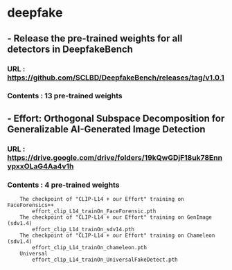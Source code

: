 # deepfake
## - Release the pre-trained weights for all detectors in DeepfakeBench
### URL : https://github.com/SCLBD/DeepfakeBench/releases/tag/v1.0.1
### Contents : 13 pre-trained weights

## - Effort: Orthogonal Subspace Decomposition for Generalizable AI-Generated Image Detection
### URL : https://drive.google.com/drive/folders/19kQwGDjF18uk78EnnypxxOLaG4Aa4v1h
### Contents : 4 pre-trained weights

		The checkpoint of "CLIP-L14 + our Effort" training on FaceForensics++
			effort_clip_L14_trainOn_FaceForensic.pth
		The checkpoint of "CLIP-L14 + our Effort" training on GenImage (sdv1.4)
			effort_clip_L14_trainOn_sdv14.pth
		The checkpoint of "CLIP-L14 + our Effort" training on Chameleon (sdv1.4)
			effort_clip_L14_trainOn_chameleon.pth
		Universal
			effort_clip_L14_trainOn_UniversalFakeDetect.pth
